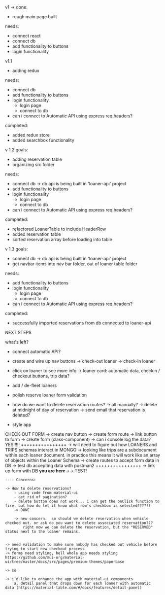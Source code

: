 v1 -> 
done: 
- rough main page built

needs: 
- connect react
- connect db
- add functionality to buttons
- login functionality

v1.1
- adding redux

needs: 
- connect db
- add functionality to buttons
- login functionality
    - login page
    - connect to db
- can i connect to Automatic API using express req.headers?

completed:
- added redux store
- added searchbox functionality

v 1.2
goals: 
- adding reservation table
- organizing src folder


needs: 
- connect db -> db api is being built in 'loaner-api' project
- add functionality to buttons
- login functionality
    - login page
    - connect to db
- can i connect to Automatic API using express req.headers?

completed:
- refactored LoanerTable to include HeaderRow
- added reservation table
- sorted reservation array before loading into table


v 1.3
goals: 
- connect db -> db api is being built in 'loaner-api' project
- get navbar items into nav bar folder, out of loaner table folder

needs: 
- add functionality to buttons
- login functionality
    - login page
    - connect to db
- can i connect to Automatic API using express req.headers?

completed: 
- successfully imported reservations from db connected to loaner-api


NEXT STEPS

what's left?

- connect automatic API?

- create and wire up nav buttons
    -> check-out loaner
    -> check-in loaner

- click on loaner to see more info
    -> loaner card: automatic data, checkin / checkout buttons, trip data?

- add / de-fleet loaners
- polish reserve loaner form validation
- how do we want to delete reservation routes?
    -> all manually?
    -> delete at midnight of day of reservation -> send email that reservation is deleted?

- style app



CHECK-OUT FORM
    -> create nav button
    -> create form route
    -> link button to form
    -> create form (class-component)
    -> can i console log the data?  YES!!!!!
    ++++++++++++++++
    -> will need to figure out how LOANERS and TRIPS schemas interact in MONGO -> looking like trips are a subdocument within each loaner document.  in practice this means it will work like an array of objects within the Loaner Schema
    -> create routes to accept form data in DB
    -> test db accepting data with postman2
    ++++++++++++++++
    -> link up form with DB
    **you are here**->-> TEST!
    
    ---- Concerns: 
        
    -> How to delete reservations?
        - using code from material-ui
        - get rid of pagination?
        - delete button does not work... i can get the onClick function to fire, but how do let it know what row's checkbox is selected??????
        -> DONE

        -> new concern.  so should we delete reservation when vehicle checked out. or ask do you want to delete associated reservation???
            right now we can delete the reservation, but the "RESERVED" status next to the loaner remains.


    -> need validation to make sure nobody has checked out vehicle before trying to start new checkout process
    -> forms need styling, hell whole app needs styling
    https://github.com/mui-org/material-ui/tree/master/docs/src/pages/premium-themes/paperbase

    -> so 

    -> i'd like to enhance the app with material-ui components
        a. detail panel that drops down for each loaner with automatic data (https://material-table.com/#/docs/features/detail-panel)
        